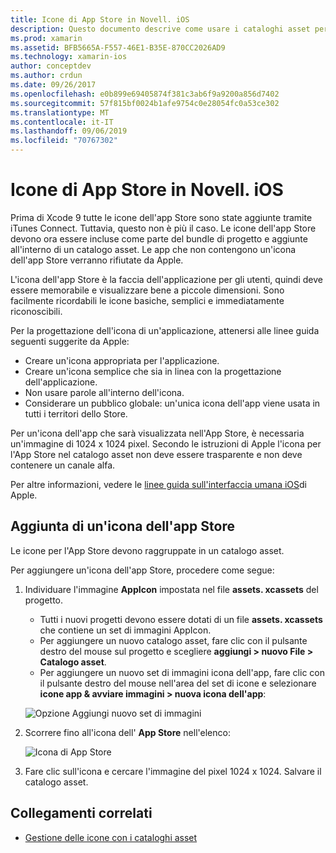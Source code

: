 ```yaml
---
title: Icone di App Store in Novell. iOS
description: Questo documento descrive come usare i cataloghi asset per gestire un'icona dell'app Store per un'applicazione Novell. iOS. In precedenza, le icone dell'app Store venivano gestite con iTunes Connect.
ms.prod: xamarin
ms.assetid: BFB5665A-F557-46E1-B35E-870CC2026AD9
ms.technology: xamarin-ios
author: conceptdev
ms.author: crdun
ms.date: 09/26/2017
ms.openlocfilehash: e0b899e69405874f381c3ab6f9a9200a856d7402
ms.sourcegitcommit: 57f815bf0024b1afe9754c0e28054fc0a53ce302
ms.translationtype: MT
ms.contentlocale: it-IT
ms.lasthandoff: 09/06/2019
ms.locfileid: "70767302"
---
```

# <a name="app-store-icons-in-xamarinios"></a>Icone di App Store in Novell. iOS

Prima di Xcode 9 tutte le icone dell'app Store sono state aggiunte tramite iTunes Connect. Tuttavia, questo non è più il caso. Le icone dell'app Store devono ora essere incluse come parte del bundle di progetto e aggiunte all'interno di un catalogo asset. Le app che non contengono un'icona dell'app Store verranno rifiutate da Apple.

L'icona dell'app Store è la faccia dell'applicazione per gli utenti, quindi deve essere memorabile e visualizzare bene a piccole dimensioni. Sono facilmente ricordabili le icone basiche, semplici e immediatamente riconoscibili.

Per la progettazione dell'icona di un'applicazione, attenersi alle linee guida seguenti suggerite da Apple:

- Creare un'icona appropriata per l'applicazione.
- Creare un'icona semplice che sia in linea con la progettazione dell'applicazione.
- Non usare parole all'interno dell'icona.
- Considerare un pubblico globale: un'unica icona dell'app viene usata in tutti i territori dello Store.

Per un'icona dell'app che sarà visualizzata nell'App Store, è necessaria un'immagine di 1024 x 1024 pixel.  Secondo le istruzioni di Apple l'icona per l'App Store nel catalogo asset non deve essere trasparente e non deve contenere un canale alfa.

Per altre informazioni, vedere le [linee guida sull'interfaccia umana iOS](https://developer.apple.com/ios/human-interface-guidelines/icons-and-images/image-size-and-resolution/)di Apple.

## <a name="adding-an-app-store-icon"></a>Aggiunta di un'icona dell'app Store

Le icone per l'App Store devono raggruppate in un catalogo asset. 

Per aggiungere un'icona dell'app Store, procedere come segue:

1. Individuare l'immagine **AppIcon** impostata nel file **assets. xcassets** del progetto. 
    - Tutti i nuovi progetti devono essere dotati di un file **assets. xcassets** che contiene un set di immagini AppIcon.
    - Per aggiungere un nuovo catalogo asset, fare clic con il pulsante destro del mouse sul progetto e scegliere **aggiungi > nuovo File > Catalogo asset**.
    - Per aggiungere un nuovo set di immagini icona dell'app, fare clic con il pulsante destro del mouse nell'area del set di icone e selezionare **icone app & avviare immagini > nuova icona dell'app**:

    ![Opzione Aggiungi nuovo set di immagini](app-store-icon-images/image1.png)

2. Scorrere fino all'icona dell' **App Store** nell'elenco:

    ![Icona di App Store](app-store-icon-images/image2.png)

3. Fare clic sull'icona e cercare l'immagine del pixel 1024 x 1024. Salvare il catalogo asset.

## <a name="related-links"></a>Collegamenti correlati

- [Gestione delle icone con i cataloghi asset](~/ios/app-fundamentals/images-icons/app-icons.md#managing)
